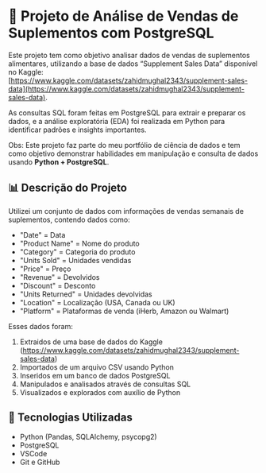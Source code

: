 # 💊 Projeto de Análise de Vendas de Suplementos com PostgreSQL

Este projeto tem como objetivo analisar dados de vendas de suplementos alimentares, utilizando a base de dados “Supplement Sales Data” disponível no Kaggle:[https://www.kaggle.com/datasets/zahidmughal2343/supplement-sales-data](https://www.kaggle.com/datasets/zahidmughal2343/supplement-sales-data).

As consultas SQL foram feitas em PostgreSQL para extrair e preparar os dados, e a análise exploratória (EDA) foi realizada em Python para identificar padrões e insights importantes.

Obs: Este projeto faz parte do meu portfólio de ciência de dados e tem como objetivo demonstrar habilidades em manipulação e consulta de dados usando **Python + PostgreSQL**.

## 📊 Descrição do Projeto

Utilizei um conjunto de dados com informações de vendas semanais de suplementos, contendo dados como:

- "Date" = Data
- "Product Name" = Nome do produto 
- "Category" = Categoria do produto
- "Units Sold" = Unidades vendidas
- "Price" = Preço
- "Revenue" = Devolvidos
- "Discount" = Desconto
- "Units Returned" = Unidades devolvidas
- "Location" = Localização (USA, Canada ou UK)
- "Platform" = Plataformas de venda (iHerb, Amazon ou Walmart)

Esses dados foram:

1. Extraidos de uma base de dados do Kaggle (https://www.kaggle.com/datasets/zahidmughal2343/supplement-sales-data)
2. Importados de um arquivo CSV usando Python
3. Inseridos em um banco de dados PostgreSQL
4. Manipulados e analisados através de consultas SQL
5. Visualizados e explorados com auxílio de Python

## 🔧 Tecnologias Utilizadas

- Python (Pandas, SQLAlchemy, psycopg2)
- PostgreSQL
- VSCode
- Git e GitHub
